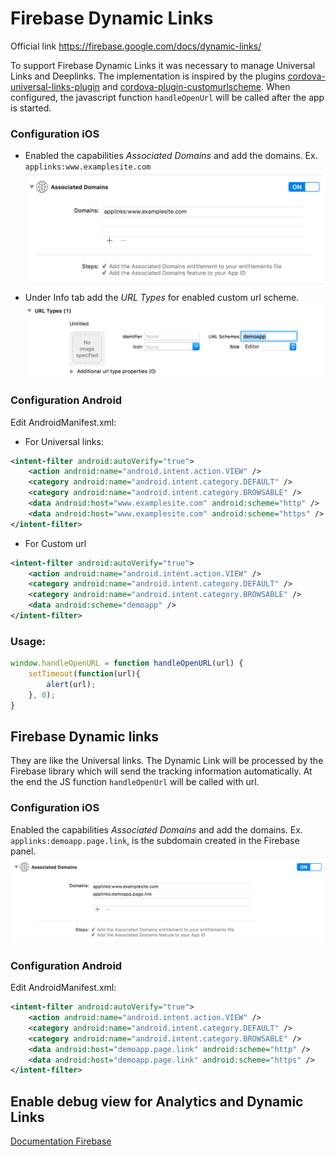 # Firebase Dynamic Links
Official link https://firebase.google.com/docs/dynamic-links/

To support Firebase Dynamic Links it was necessary to manage Universal Links and Deeplinks. The implementation is inspired by the plugins [cordova-universal-links-plugin](https://github.com/nordnet/cordova-universal-links-plugin) and [cordova-plugin-customurlscheme](https://github.com/EddyVerbruggen/Custom-URL-scheme). When configured, the javascript function `handleOpenUrl` will be called after the app is started.

### Configuration iOS
- Enabled the capabilities *Associated Domains* and add the domains. Ex. `applinks:www.examplesite.com`
![Associated domains](associated_domains.png)
- Under Info tab add the *URL Types* for enabled custom url scheme.
![URL Types](url_types.png)

### Configuration Android
Edit AndroidManifest.xml:

- For Universal links:
```xml
<intent-filter android:autoVerify="true">
	<action android:name="android.intent.action.VIEW" />
	<category android:name="android.intent.category.DEFAULT" />
	<category android:name="android.intent.category.BROWSABLE" />
	<data android:host="www.examplesite.com" android:scheme="http" />
	<data android:host="www.examplesite.com" android:scheme="https" />
</intent-filter>
```

- For Custom url
```xml
<intent-filter android:autoVerify="true">
	<action android:name="android.intent.action.VIEW" />
	<category android:name="android.intent.category.DEFAULT" />
	<category android:name="android.intent.category.BROWSABLE" />
	<data android:scheme="demoapp" />
</intent-filter>
```


### Usage:

```js
window.handleOpenURL = function handleOpenURL(url) {
	setTimeout(function(url){
		alert(url);
	}, 0);
}
```

## Firebase Dynamic links
They are like the Universal links. The Dynamic Link will be processed by the Firebase library which will send the tracking information automatically. At the end the JS function `handleOpenUrl` will be called with url.

### Configuration iOS
Enabled the capabilities *Associated Domains* and add the domains. Ex. `applinks:demoapp.page.link`, is the subdomain created in the Firebase panel.
![Associated domains page link](associated_domains_page_link.png)

### Configuration Android
Edit AndroidManifest.xml:

```xml
<intent-filter android:autoVerify="true">
	<action android:name="android.intent.action.VIEW" />
	<category android:name="android.intent.category.DEFAULT" />
	<category android:name="android.intent.category.BROWSABLE" />
	<data android:host="demoapp.page.link" android:scheme="http" />
	<data android:host="demoapp.page.link" android:scheme="https" />
</intent-filter>
```

## Enable debug view for Analytics and Dynamic Links

[Documentation Firebase](https://firebase.google.com/docs/analytics/debugview)
